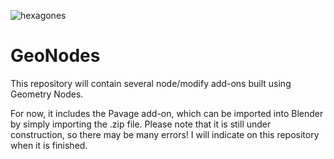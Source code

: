 ![hexagones](https://raw.githubusercontent.com/Archange-py/GeoNodes/refs/heads/main/Pavage/Examples/hexagones_1_cycles.png)

# GeoNodes

This repository will contain several node/modify add-ons built using Geometry Nodes.  

For now, it includes the Pavage add-on, which can be imported into Blender by simply importing the .zip file. Please note that it is still under construction, so there may be many errors! I will indicate on this repository when it is finished.